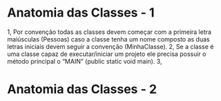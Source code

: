 # Anatomia das Classes - 1

1, Por convenção todas as classes devem começar com a primeira letra maiúsculas (Pessoas) caso a classe tenha um nome composto as duas letras iniciais devem seguir a convenção (MinhaClasse).
2, Se a classe é uma classe capaz de executar/iniciar um projeto ele precisa possuir o método principal o “MAIN” (public static void main).
3, 

# Anatomia das Classes - 2

